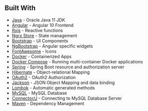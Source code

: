 

## Built With

* [Java](https://www.oracle.com/technetwork/java/javase/overview/index.html) - Oracle Java 11 JDK
* [Angular](https://angular.io/) - Angular 10 Frontend
* [Rxjs](https://github.com/ReactiveX/rxjs) - Reactive functions
* [Ngrx Store](https://github.com/ngrx/store) - State management
* [Bootstrap](http://getbootstrap.com) - UI Components
* [NgBootstrap](https://ng-bootstrap.github.io/) - Angular specific widgets
* [FontAwesome](https://fontawesome.com/) - Icons
* [Docker](https://www.docker.com/) - Containerized Apps
* [Docker Compose](https://docs.docker.com/compose/) -  Running multi-container Docker applications
* [Spring](https://spring.io/) - Spring Boot resource and authorization server
* [Hibernate](http://hibernate.org/) - Object-relational Mapping
* [OAuth2](https://oauth.net/2/) - OAuth2 Authorization
* [Jackson](https://github.com/FasterXML/jackson) - JSON Object Mapping and data binding
* [Lombok](https://projectlombok.org/) - Automatic generated methods
* [MySQL](https://www.mysql.com/) - MySQL Database
* [Connector/J](https://dev.mysql.com/downloads/connector/j/5.1.html) - Connecting to MySQL Database Server
* [Maven](https://maven.apache.org/) - Dependency Management


